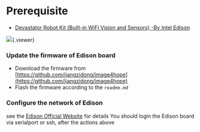 # Prerequisite
 - [Devastator Robot Kit (Built-in WiFi Vision and Sensors) -By Intel Edison](http://www.dfrobot.com/index.php?route=product/product&product_id=1379)

 ![](./doc/pic/tank/tankkit.jpg){.viewer}

### Update the firmware of Edison board

 - Download the firmware from [https://github.com/jiangzidong/image4hope](https://github.com/jiangzidong/image4hope)
 - Flash the firmware according to the `readme.md` 

### Configure the network of Edison
see the [Edison Official Website](https://software.intel.com/en-us/iot/library/edison-getting-started) for details
You should login the Edison board via serialport or ssh, after the actions above
